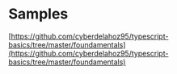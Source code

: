 # Samples

[https://github.com/cyberdelahoz95/typescript-basics/tree/master/foundamentals](https://github.com/cyberdelahoz95/typescript-basics/tree/master/foundamentals)

